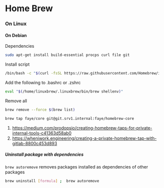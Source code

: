 # Home Brew 

### On Linux

#### On Debian

Dependencies
```sh
sudo apt-get install build-essential procps curl file git
```

Install script
```sh
/bin/bash -c "$(curl -fsSL https://raw.githubusercontent.com/Homebrew/install/HEAD/install.sh)"
```
Add the following to .bashrc or .zshrc
```sh
eval "$(/home/linuxbrew/.linuxbrew/bin/brew shellenv)"
```

Remove all
```sh
brew remove --force $(brew list)
```

```sh
brew tap faye/core git@git.srv1.internal:faye/homebrew-core
```

1. https://medium.com/prodopsio/creating-homebrew-taps-for-private-internal-tools-c41363d58ab0
2. https://wheniwork.engineering/creating-a-private-homebrew-tap-with-gitlab-8800c453d893

##### Uninstall package with dependencies

`brew autoremove` removes packages installed as dependencies of other packages
```sh
brew uninstall [formula] ;  brew autoremove
```
